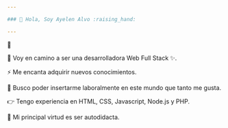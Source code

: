 ```yaml
---

### 👋 Hola, Soy Ayelen Alvo :raising_hand: 

---
```

💬

:feet: Voy en camino a ser una desarrolladora Web Full Stack ✨.

⚡ Me encanta adquirir nuevos conocimientos.

:floppy_disk: Busco poder insertarme laboralmente en este mundo que tanto me gusta.

:point_right: Tengo experiencia en HTML, CSS, Javascript, Node.js y PHP.

:rainbow: Mi principal virtud es ser autodidacta.





<!--
**ayeAlvo/ayeAlvo** is a ✨ _special_ ✨ repository because its `README.md` (this file) appears on your GitHub profile.

Here are some ideas to get you started:

- 🔭 I’m currently working on ...
- 🌱 I’m currently learning ...
- 👯 I’m looking to collaborate on ...
- 🤔 I’m looking for help with ...
- 💬 Ask me about ...
- How to reach me How to reach me: ...
- 😄 Pronouns: ...
- ⚡ Fun fact: ...
-->

